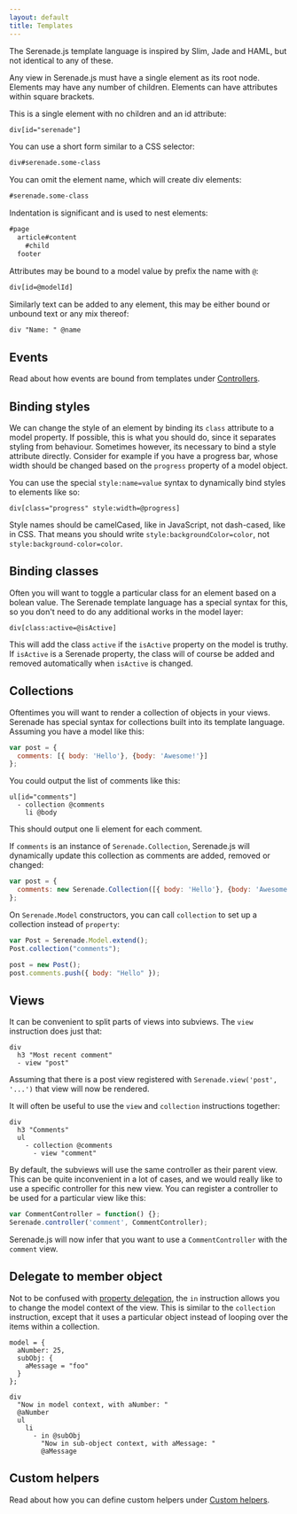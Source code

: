 ```yaml
---
layout: default
title: Templates
---
```


The Serenade.js template language is inspired by Slim, Jade and HAML, but not
identical to any of these.

Any view in Serenade.js must have a single element as its root node. Elements
may have any number of children. Elements can have attributes within square
brackets.

This is a single element with no children and an id attribute:

``` html
div[id="serenade"]
```

You can use a short form similar to a CSS selector:

``` html
div#serenade.some-class
```

You can omit the element name, which will create div elements:

``` html
#serenade.some-class
```

Indentation is significant and is used to nest elements:

``` html
#page
  article#content
    #child
  footer
```

Attributes may be bound to a model value by prefix the name with `@`:

``` html
div[id=@modelId]
```

Similarly text can be added to any element, this may be either bound or unbound
text or any mix thereof:

``` html
div "Name: " @name
```

## Events

Read about how events are bound from templates under [Controllers](controllers.html).

## Binding styles

We can change the style of an element by binding its `class` attribute to a
model property. If possible, this is what you should do, since it separates
styling from behaviour. Sometimes however, its necessary to bind a style
attribute directly. Consider for example if you have a progress bar, whose
width should be changed based on the `progress` property of a model object.

You can use the special `style:name=value` syntax to dynamically bind styles to
elements like so:

```
div[class="progress" style:width=@progress]
```

Style names should be camelCased, like in JavaScript, not dash-cased, like in
CSS. That means you should write `style:backgroundColor=color`, not
`style:background-color=color`.

## Binding classes

Often you will want to toggle a particular class for an element based on a
bolean value. The Serenade template language has a special syntax for this,
so you don't need to do any additional works in the model layer:

```
div[class:active=@isActive]
```

This will add the class `active` if the `isActive` property on the model is
truthy. If `isActive` is a Serenade property, the class will of course be added
and removed automatically when `isActive` is changed.

## Collections

Oftentimes you will want to render a collection of objects in your views.
Serenade has special syntax for collections built into its template language.
Assuming you have a model like this:

``` javascript
var post = {
  comments: [{ body: 'Hello'}, {body: 'Awesome!'}]
};
```

You could output the list of comments like this:

```
ul[id="comments"]
  - collection @comments
    li @body
```

This should output one li element for each comment.

If `comments` is an instance of `Serenade.Collection`, Serenade.js will
dynamically update this collection as comments are added, removed or changed:

``` javascript
var post = {
  comments: new Serenade.Collection([{ body: 'Hello'}, {body: 'Awesome!'}])
};
```

On `Serenade.Model` constructors, you can call `collection` to set up a
collection instead of `property`:

``` javascript
var Post = Serenade.Model.extend();
Post.collection("comments");

post = new Post();
post.comments.push({ body: "Hello" });
```

## Views

It can be convenient to split parts of views into subviews. The `view`
instruction does just that:

```
div
  h3 "Most recent comment"
  - view "post"
```

Assuming that there is a post view registered with `Serenade.view('post',
'...')` that view will now be rendered.

It will often be useful to use the `view` and `collection` instructions
together:

```
div
  h3 "Comments"
  ul
    - collection @comments
      - view "comment"
```

By default, the subviews will use the same controller as their parent view.
This can be quite inconvenient in a lot of cases, and we would really like to
use a specific controller for this new view. You can register a controller to
be used for a particular view like this:

``` javascript
var CommentController = function() {};
Serenade.controller('comment', CommentController);
```

Serenade.js will now infer that you want to use a `CommentController` with the
`comment` view.

## Delegate to member object

Not to be confused with [property delegation](model.html#macros-delegate),
the `in` instruction allows you to change the model context of the view.
This is similar to the `collection` instruction, except that it uses a
particular object instead of looping over the items within a collection.

```
model = {
  aNumber: 25,
  subObj: {
    aMessage = "foo"
  }
};
```
```
div
  "Now in model context, with aNumber: "
  @aNumber
  ul
    li
      - in @subObj
        "Now in sub-object context, with aMessage: "
        @aMessage
```

## Custom helpers

Read about how you can define custom helpers under [Custom helpers](custom_helpers.html).
